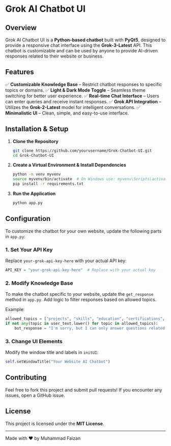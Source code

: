 # Grok AI Chatbot UI

## Overview
Grok AI Chatbot UI is a **Python-based chatbot** built with **PyQt5**, designed to provide a responsive chat interface using the **Grok-3-Latest** API. This chatbot is customizable and can be used by anyone to provide AI-driven responses related to their website or business. 

## Features
✅ **Customizable Knowledge Base** – Restrict chatbot responses to specific topics or domains.
✅ **Light & Dark Mode Toggle** – Seamless theme switching for better user experience.
✅ **Real-time Chat Interface** – Users can enter queries and receive instant responses.
✅ **Grok API Integration** – Utilizes the **Grok-2-Latest** model for intelligent conversations.
✅ **Minimalistic UI** – Clean, simple, and easy-to-use interface.

## Installation & Setup
1. **Clone the Repository**
   ```bash
   git clone https://github.com/yourusername/Grok-Chatbot-UI.git
   cd Grok-Chatbot-UI
   ```

2. **Create a Virtual Environment & Install Dependencies**
   ```bash
   python -m venv myvenv
   source myvenv/bin/activate  # On Windows use: myvenv\Scripts\activate
   pip install -r requirements.txt
   ```

3. **Run the Application**
   ```bash
   python app.py
   ```

## Configuration
To customize the chatbot for your own website, update the following parts in `app.py`:

### 1. **Set Your API Key**
Replace `your-grok-api-key-here` with your actual API key:
```python
API_KEY = "your-grok-api-key-here"  # Replace with your actual key
```

### 2. **Modify Knowledge Base**
To make the chatbot specific to your website, update the `get_response` method in `app.py`. Add logic to filter responses based on allowed topics.

Example:
```python
allowed_topics = ["projects", "skills", "education", "certifications", "contact"]
if not any(topic in user_text.lower() for topic in allowed_topics):
    bot_response = "I'm sorry, but I can only answer questions related to the website."
```

### 3. **Change UI Elements**
Modify the window title and labels in `initUI`:
```python
self.setWindowTitle("Your Website AI Chatbot")
```

## Contributing
Feel free to fork this project and submit pull requests! If you encounter any issues, open a GitHub issue.

## License
This project is licensed under the **MIT License**.

---
Made with ❤️ by Muhammad Faizan
